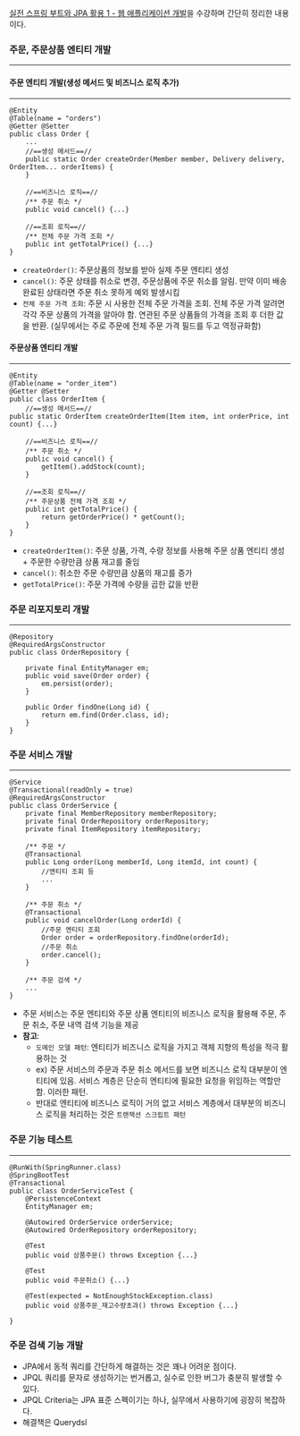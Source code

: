 [실전 스프링 부트와 JPA 활용 1 - 웹 애플리케이션 개발](https://www.inflearn.com/course/%EC%8A%A4%ED%94%84%EB%A7%81%EB%B6%80%ED%8A%B8-JPA-%ED%99%9C%EC%9A%A9-1)을 수강하며 간단히 정리한 내용이다.

### 주문, 주문상품 엔티티 개발
***


#### 주문 엔티티 개발(생성 메서드 및 비즈니스 로직 추가)
***
```
@Entity
@Table(name = "orders")
@Getter @Setter
public class Order {
    ...
    //==생성 메서드==//
    public static Order createOrder(Member member, Delivery delivery,
OrderItem... orderItems) {
    }
    
    //==비즈니스 로직==//
    /** 주문 취소 */
    public void cancel() {...}
    
    //==조회 로직==//
    /** 전체 주문 가격 조회 */
    public int getTotalPrice() {...}
}
```
- ```createOrder()```: 주문상품의 정보를 받아 실제 주문 엔티티 생성
- ```cancel()```: 주문 상태를 취소로 변경, 주문상품에 주문 취소를 알림. 만약 이미 배송 완료된 상태라면 주문 취소 못하게 예외 발생시킴
- ```전체 주문 가격 조회```: 주문 시 사용한 전체 주문 가격을 조회.
전체 주문 가격 알려면 각각 주문 상품의 가격을 알아야 함. 연관된 주문 상품들의 가격을 조회 후 더한 값을 반환.
  (실무에서는 주로 주문에 전체 주문 가격 필드를 두고 역정규화함)

#### 주문상품 엔티티 개발
***
```
@Entity
@Table(name = "order_item")
@Getter @Setter
public class OrderItem {
    //==생성 메서드==//
public static OrderItem createOrderItem(Item item, int orderPrice, int
count) {...}
    
    //==비즈니스 로직==//
    /** 주문 취소 */
    public void cancel() {
        getItem().addStock(count);
    }
    
    //==조회 로직==//
    /** 주문상품 전체 가격 조회 */
    public int getTotalPrice() {
        return getOrderPrice() * getCount();
    }
}
```
- ```createOrderItem()```: 주문 상품, 가격, 수량 정보를 사용해 주문 상품 엔티티 생성 + 주문한 수량만큼 상품 재고를 줄임
- ```cancel()```: 취소한 주문 수량만큼 상품의 재고를 증가
- ```getTotalPrice()```: 주문 가격에 수량을 곱한 값을 반환

### 주문 리포지토리 개발
***
```
@Repository
@RequiredArgsConstructor
public class OrderRepository {

    private final EntityManager em;
    public void save(Order order) {
        em.persist(order);
    }
    
    public Order findOne(Long id) {
        return em.find(Order.class, id);
    }
}
```

### 주문 서비스 개발
***
```
@Service
@Transactional(readOnly = true)
@RequiredArgsConstructor
public class OrderService {
    private final MemberRepository memberRepository;
    private final OrderRepository orderRepository;
    private final ItemRepository itemRepository;

    /** 주문 */
    @Transactional
    public Long order(Long memberId, Long itemId, int count) {
        //엔티티 조회 등
        ...
    }
    
    /** 주문 취소 */
    @Transactional
    public void cancelOrder(Long orderId) {
        //주문 엔티티 조회
        Order order = orderRepository.findOne(orderId);
        //주문 취소
        order.cancel();     
    }
    
    /** 주문 검색 */
    ...
}
```
- 주문 서비스는 주문 엔티티와 주문 상품 엔티티의 비즈니스 로직을 활용해 주문, 주문 취소, 주문 내역 검색 기능을 제공
- **참고**: 
  * ```도메인 모델 패턴```: 엔티티가 비즈니스 로직을 가지고 객체 지향의 특성을 적극 활용하는 것
  * ex) 주문 서비스의 주문과 주문 취소 메서드를 보면 비즈니스 로직 대부분이 엔티티에 있음. 서비스 계층은 단순히 엔티티에 필요한 요청을 위임하는 역할만 함. 이러한 패턴.
  * 반대로 엔티티에 비즈니스 로직이 거의 없고 서비스 계층에서 대부분의 비즈니스 로직을 처리하는 것은 ```트랜잭션 스크립트 패턴```

### 주문 기능 테스트
***
```
@RunWith(SpringRunner.class)
@SpringBootTest
@Transactional
public class OrderServiceTest {
    @PersistenceContext
    EntityManager em;
    
    @Autowired OrderService orderService;
    @Autowired OrderRepository orderRepository;
    
    @Test
    public void 상품주문() throws Exception {...}
    
    @Test
    public void 주문취소() {...}
    
    @Test(expected = NotEnoughStockException.class)
    public void 상품주문_재고수량초과() throws Exception {...}
    
}
```

### 주문 검색 기능 개발
- JPA에서 동적 쿼리를 간단하게 해결하는 것은 꽤나 어려운 점이다.
- JPQL 쿼리를 문자로 생성하기는 번거롭고, 실수로 인한 버그가 충분히 발생할 수 있다.
- JPQL Criteria는 JPA 표준 스펙이기는 하나, 실무에서 사용하기에 굉장히 복잡하다.
- 해결책은 Querydsl
